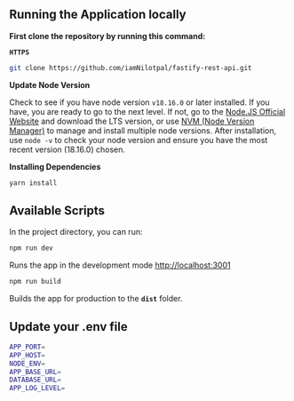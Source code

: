 ## Running the Application locally

**First clone the repository by running this command:**

**`HTTPS`**

```bash
git clone https://github.com/iamNilotpal/fastify-rest-api.git
```

**Update Node Version**

Check to see if you have node version `v18.16.0` or later installed. If you
have, you are ready to go to the next level. If not, go to the
[Node.JS Official Website](https://nodejs.org/en) and download the LTS version,
or use [NVM (Node Version Manager)](https://github.com/nvm-sh/nvm) to manage and
install multiple node versions. After installation, use `node -v` to check your
node version and ensure you have the most recent version (18.16.0) chosen.

**Installing Dependencies**

```bash
yarn install
```

## Available Scripts

In the project directory, you can run:

```bash
npm run dev
```

Runs the app in the development mode
[http://localhost:3001](http://localhost:3001)

```bash
npm run build
```

Builds the app for production to the **`dist`** folder.

## Update your .env file

```bash
APP_PORT=
APP_HOST=
NODE_ENV=
APP_BASE_URL=
DATABASE_URL=
APP_LOG_LEVEL=
```
